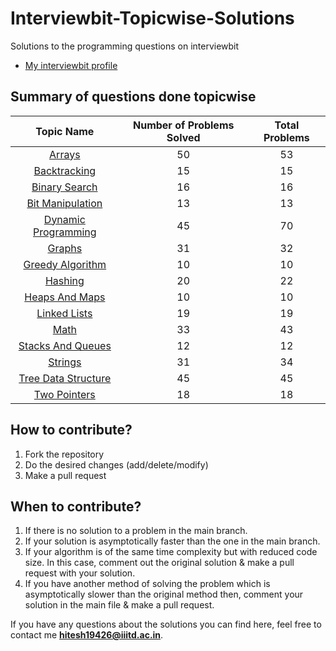 # Interviewbit-Topicwise-Solutions
Solutions to the programming questions on interviewbit
* [My interviewbit profile](https://www.interviewbit.com/profile/hitesh-garg_681)

## Summary of questions done topicwise
| Topic Name| Number of Problems Solved| Total Problems
|  :--------: |  :--------: | :--------: |
| [Arrays](https://github.com/hitesh19426/Interviewbit-Topicwise-Solutions/tree/main/Arrays)| 50| 53 
| [Backtracking](https://github.com/hitesh19426/Interviewbit-Topicwise-Solutions/tree/main/Backtracking)| 15| 15
| [Binary Search](https://github.com/hitesh19426/Interviewbit-Topicwise-Solutions/tree/main/Binary%20Search)| 16| 16 
| [Bit Manipulation](https://github.com/hitesh19426/Interviewbit-Topicwise-Solutions/tree/main/Bit%20Manupulation)| 13| 13
| [Dynamic Programming](https://github.com/hitesh19426/Interviewbit-Topicwise-Solutions/tree/main/Dynamic%20Programming)| 45 | 70 
| [Graphs](https://github.com/hitesh19426/Interviewbit-Topicwise-Solutions/tree/main/Graph%20Data%20Structure%20and%20Algorithms)| 31| 32
| [Greedy Algorithm](https://github.com/hitesh19426/Interviewbit-Topicwise-Solutions/tree/main/Greedy%20Algorithm)| 10| 10 
| [Hashing](https://github.com/hitesh19426/Interviewbit-Topicwise-Solutions/tree/main/Hashing)| 20| 22
| [Heaps And Maps](https://github.com/hitesh19426/Interviewbit-Topicwise-Solutions/tree/main/Heaps%20and%20Maps)| 10| 10 
| [Linked Lists](https://github.com/hitesh19426/Interviewbit-Topicwise-Solutions/tree/main/Linked%20Lists)| 19| 19 
| [Math](https://github.com/hitesh19426/Interviewbit-Topicwise-Solutions/tree/main/Math)| 33| 43
| [Stacks And Queues](https://github.com/hitesh19426/Interviewbit-Topicwise-Solutions/tree/main/Stacks%20and%20Queues)| 12| 12
| [Strings](https://github.com/hitesh19426/Interviewbit-Topicwise-Solutions/tree/main/Strings)| 31 | 34
| [Tree Data Structure](https://github.com/hitesh19426/Interviewbit-Topicwise-Solutions/tree/main/Tree%20Data%20Structures)| 45| 45 
| [Two Pointers](https://github.com/hitesh19426/Interviewbit-Topicwise-Solutions/tree/main/Two%20Pointers)| 18| 18 


## How to contribute?

1. Fork the repository 
2. Do the desired changes (add/delete/modify)
3. Make a pull request

## When to contribute?

1. If there is no solution to a problem in the main branch.
2. If your solution is asymptotically faster than the one in the main branch.
3. If your algorithm is of the same time complexity but with reduced code size. In this case, comment out the original solution & make a pull request with your solution.
4. If you have another method of solving the problem which is asymptotically slower than the original method then, comment your solution in the main file & make a pull request.

If you have any questions about the solutions you can find here, feel free to contact me **hitesh19426@iiitd.ac.in**.